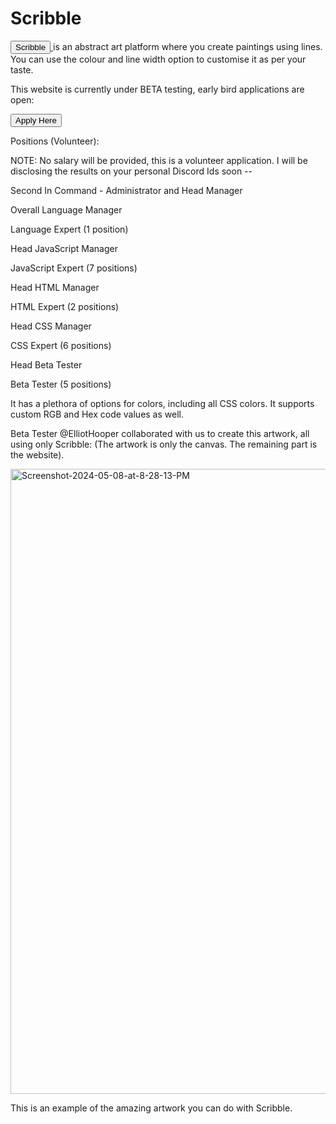 # Scribble
<a href="https://Kaiboom1000.github.io/Scribble"> <button> Scribble </button> </a> is an abstract art platform where you create paintings using lines. You can use the colour and line width option to customise it as per your taste.

This website is currently under BETA testing, early bird applications are open:

<a  href="https://forms.gle/xvvZo7xTAYn6jwvRA"> <button> Apply Here </button> </a>

Positions (Volunteer):

NOTE: No salary will be provided, this is a volunteer application. I will be disclosing the results on your personal Discord Ids soon --

Second In Command - Administrator and Head Manager

Overall Language Manager

Language Expert (1 position)

Head JavaScript Manager

JavaScript Expert (7 positions)

Head HTML Manager

HTML Expert (2 positions)

Head CSS Manager

CSS Expert (6 positions)

Head Beta Tester

Beta Tester (5 positions)



It has a plethora of options for colors, including all CSS colors. It supports custom RGB and Hex code values as well.

Beta Tester @ElliotHooper collaborated with us to create this artwork, all using only Scribble: (The artwork is only the canvas. The remaining part is the website).

<a href="https://ibb.co/1zFzH9V"><img src="https://i.ibb.co/1zFzH9V/Screenshot-2024-05-08-at-8-28-13-PM.png" alt="Screenshot-2024-05-08-at-8-28-13-PM" border="0" style="width:1000px; height:1000px"></a>

This is an example of the amazing artwork you can do with Scribble.
